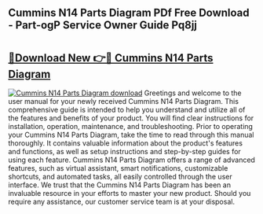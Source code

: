 ## Cummins N14 Parts Diagram PDf Free Download - Part-ogP Service Owner Guide Pq8jj

# <h2><a href="http://dfkpv8.blite.top/?on=Cummins+N14+Parts+Diagram">🔗Download New 👉🔴 Cummins N14 Parts Diagram</a></h2>

[![Cummins N14 Parts Diagram download](https://i.imgur.com/lujVjoI.png)](http://dfkpv8.blite.top/?on=Cummins+N14+Parts+Diagram)
Greetings and welcome to the user manual for your newly received Cummins N14 Parts Diagram. This comprehensive guide is intended to help you understand and utilize all of the features and benefits of your product. You will find clear instructions for installation, operation, maintenance, and troubleshooting. Prior to operating your Cummins N14 Parts Diagram, take the time to read through this manual thoroughly. It contains valuable information about the product's features and functions, as well as setup instructions and step-by-step guides for using each feature. Cummins N14 Parts Diagram offers a range of advanced features, such as virtual assistant, smart notifications, customizable shortcuts, and automated tasks, all easily controlled through the user interface. We trust that the Cummins N14 Parts Diagram has been an invaluable resource in your efforts to master your new product. Should you require any assistance, our customer service team is at your disposal.
